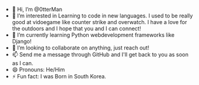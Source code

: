 - 👋 Hi, I’m @0tterMan
- 👀 I’m interested in Learning to code in new languages. I used to be really good at vidoegame like counter strike and overwatch. I have a love for the outdoors and I hope that you and I can connect!
- 🌱 I’m currently learning Python webdevelopment frameworks like Django!
- 💞️ I’m looking to collaborate on anything, just reach out!
- 📫 Send me a message through GitHub and I'll get back to you as soon as I can.
- 😄 Pronouns: He/Him
- ⚡ Fun fact: I was Born in South Korea.

<!---
0tterMan/0tterMan is a ✨ special ✨ repository because its `README.md` (this file) appears on your GitHub profile.
You can click the Preview link to take a look at your changes.
--->
